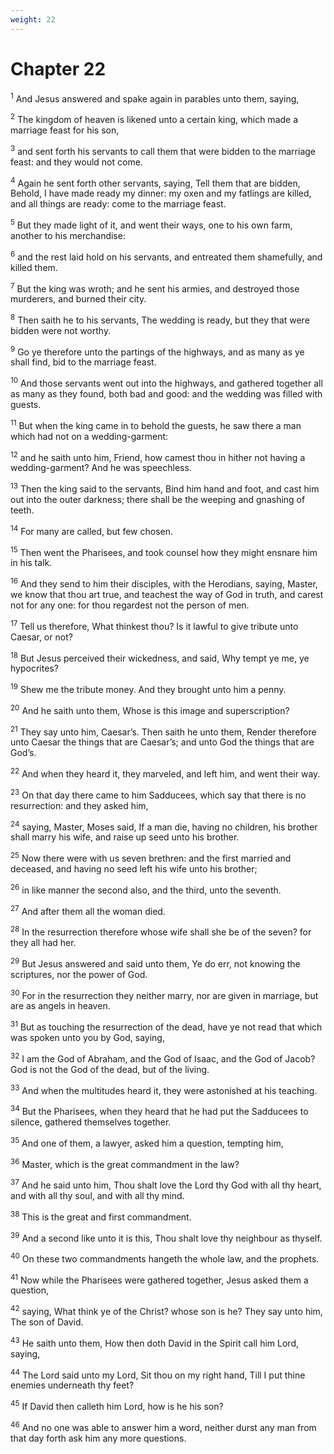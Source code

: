 ```yaml
---
weight: 22
---
```


# Chapter 22

<sup>1</sup> And Jesus answered and spake again in parables unto them, saying, 

<sup>2</sup> The kingdom of heaven is likened unto a certain king, which made a marriage feast for his son, 

<sup>3</sup> and sent forth his servants to call them that were bidden to the marriage feast: and they would not come. 

<sup>4</sup> Again he sent forth other servants, saying, Tell them that are bidden, Behold, I have made ready my dinner: my oxen and my fatlings are killed, and all things are ready: come to the marriage feast. 

<sup>5</sup> But they made light of it, and went their ways, one to his own farm, another to his merchandise: 

<sup>6</sup> and the rest laid hold on his servants, and entreated them shamefully, and killed them. 

<sup>7</sup> But the king was wroth; and he sent his armies, and destroyed those murderers, and burned their city. 

<sup>8</sup> Then saith he to his servants, The wedding is ready, but they that were bidden were not worthy. 

<sup>9</sup> Go ye therefore unto the partings of the highways, and as many as ye shall find, bid to the marriage feast. 

<sup>10</sup> And those servants went out into the highways, and gathered together all as many as they found, both bad and good: and the wedding was filled with guests. 

<sup>11</sup> But when the king came in to behold the guests, he saw there a man which had not on a wedding-garment: 

<sup>12</sup> and he saith unto him, Friend, how camest thou in hither not having a wedding-garment? And he was speechless. 

<sup>13</sup> Then the king said to the servants, Bind him hand and foot, and cast him out into the outer darkness; there shall be the weeping and gnashing of teeth. 

<sup>14</sup> For many are called, but few chosen. 

<sup>15</sup> Then went the Pharisees, and took counsel how they might ensnare him in his talk. 

<sup>16</sup> And they send to him their disciples, with the Herodians, saying, Master, we know that thou art true, and teachest the way of God in truth, and carest not for any one: for thou regardest not the person of men. 

<sup>17</sup> Tell us therefore, What thinkest thou? Is it lawful to give tribute unto Caesar, or not? 

<sup>18</sup> But Jesus perceived their wickedness, and said, Why tempt ye me, ye hypocrites? 

<sup>19</sup> Shew me the tribute money. And they brought unto him a penny. 

<sup>20</sup> And he saith unto them, Whose is this image and superscription? 

<sup>21</sup> They say unto him, Caesar’s. Then saith he unto them, Render therefore unto Caesar the things that are Caesar’s; and unto God the things that are God’s. 

<sup>22</sup> And when they heard it, they marveled, and left him, and went their way. 

<sup>23</sup> On that day there came to him Sadducees, which say that there is no resurrection: and they asked him, 

<sup>24</sup> saying, Master, Moses said, If a man die, having no children, his brother shall marry his wife, and raise up seed unto his brother. 

<sup>25</sup> Now there were with us seven brethren: and the first married and deceased, and having no seed left his wife unto his brother; 

<sup>26</sup> in like manner the second also, and the third, unto the seventh. 

<sup>27</sup> And after them all the woman died. 

<sup>28</sup> In the resurrection therefore whose wife shall she be of the seven? for they all had her. 

<sup>29</sup> But Jesus answered and said unto them, Ye do err, not knowing the scriptures, nor the power of God. 

<sup>30</sup> For in the resurrection they neither marry, nor are given in marriage, but are as angels in heaven. 

<sup>31</sup> But as touching the resurrection of the dead, have ye not read that which was spoken unto you by God, saying, 

<sup>32</sup> I am the God of Abraham, and the God of Isaac, and the God of Jacob? God is not the God of the dead, but of the living. 

<sup>33</sup> And when the multitudes heard it, they were astonished at his teaching. 

<sup>34</sup> But the Pharisees, when they heard that he had put the Sadducees to silence, gathered themselves together. 

<sup>35</sup> And one of them, a lawyer, asked him a question, tempting him, 

<sup>36</sup> Master, which is the great commandment in the law? 

<sup>37</sup> And he said unto him, Thou shalt love the Lord thy God with all thy heart, and with all thy soul, and with all thy mind. 

<sup>38</sup> This is the great and first commandment. 

<sup>39</sup> And a second like unto it is this, Thou shalt love thy neighbour as thyself. 

<sup>40</sup> On these two commandments hangeth the whole law, and the prophets. 

<sup>41</sup> Now while the Pharisees were gathered together, Jesus asked them a question, 

<sup>42</sup> saying, What think ye of the Christ? whose son is he? They say unto him, The son of David. 

<sup>43</sup> He saith unto them, How then doth David in the Spirit call him Lord, saying, 

<sup>44</sup> The Lord said unto my Lord, Sit thou on my right hand, Till I put thine enemies underneath thy feet? 

<sup>45</sup> If David then calleth him Lord, how is he his son? 

<sup>46</sup> And no one was able to answer him a word, neither durst any man from that day forth ask him any more questions. 


